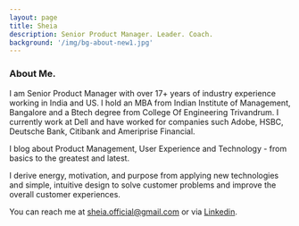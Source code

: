 ```yaml
---
layout: page
title: Sheia
description: Senior Product Manager. Leader. Coach.
background: '/img/bg-about-new1.jpg'
---
```

### About Me.

I am Senior Product Manager with over 17+ years of industry experience working in India and US. I hold an MBA from Indian Institute of Management, Bangalore and a Btech degree from College Of Engineering Trivandrum. I currently work at Dell and have worked for companies such Adobe, HSBC, Deutsche Bank, Citibank and Ameriprise Financial.

I blog about Product Management, User Experience and Technology - from basics to the greatest and latest.

I derive energy, motivation, and purpose from applying new technologies and simple, intuitive design to solve customer problems and improve the overall customer experiences.

You can reach me at sheia.official@gmail.com or via [Linkedin](https://www.linkedin.com/in/sheia).
